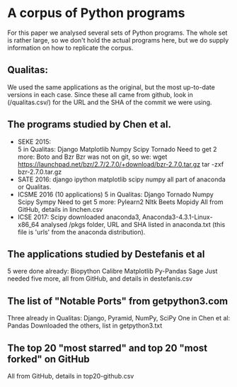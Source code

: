 # A corpus of Python programs

For this paper we analysed several sets of Python programs.  The whole
set is rather large, so we don't hold the actual programs here, but we
do supply information on how to replicate the corpus.


## Qualitas:

We used the same applications as the original, but the most up-to-date
versions in each case.  Since these all came from github, look in
(/qualitas.csv/) for the URL and the SHA of the commit we were using.


## The programs studied by Chen et al.

* SEKE 2015:<br/>
  5 in Qualitas: Django Matplotlib Numpy Scipy Tornado
  Need to get 2 more: Boto and Bzr
  Bzr was not on git, so we:
  wget https://launchpad.net/bzr/2.7/2.7.0/+download/bzr-2.7.0.tar.gz
  tar -zxf bzr-2.7.0.tar.gz
* SATE 2016: django ipython matplotlib scipy numpy
  all part of anaconda or Qualitas.
* ICSME 2016 (10 applications)
  5 in Qualitas: Django Tornado Numpy Scipy Sympy
  Need to get 5 more: Pylearn2 Nltk Beets Mopidy
  All from GitHub, details in linchen.csv
* ICSE 2017: Scipy
  downloaded anaconda3, Anaconda3-4.3.1-Linux-x86_64
  analysed /pkgs folder, URL and SHA listed in anaconda.txt
  (this file is 'urls' from the anaconda distribution).


## The applications studied by Destefanis et al

5 were done already: Biopython Calibre Matplotlib Py-Pandas Sage
Just needed five more, all from GitHub, and details in destefanis.csv


## The list of "Notable Ports" from getpython3.com

Three already in Qualitas: Django, Pyramid, NumPy, SciPy
One in Chen et al: Pandas
Downloaded the others, list in getpython3.txt


## The top 20 "most starred" and top 20 "most forked" on GitHub

All from GitHub, details in top20-github.csv


